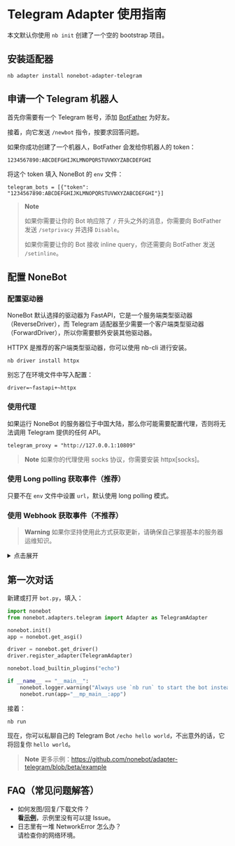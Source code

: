 # Telegram Adapter 使用指南

本文默认你使用 `nb init` 创建了一个空的 bootstrap 项目。

## 安装适配器

```shell
nb adapter install nonebot-adapter-telegram
```

## 申请一个 Telegram 机器人

首先你需要有一个 Telegram 帐号，添加 [BotFather](https://t.me/botfather) 为好友。

接着，向它发送 `/newbot` 指令，按要求回答问题。

如果你成功创建了一个机器人，BotFather 会发给你机器人的 token：

```plain
1234567890:ABCDEFGHIJKLMNOPQRSTUVWXYZABCDEFGHI
```

将这个 token 填入 NoneBot 的 `env` 文件：

```dotenv
telegram_bots = [{"token": "1234567890:ABCDEFGHIJKLMNOPQRSTUVWXYZABCDEFGHI"}]
```

> **Note**
>
> 如果你需要让你的 Bot 响应除了 `/` 开头之外的消息，你需要向 BotFather 发送 `/setprivacy` 并选择 `Disable`。
>
> 如果你需要让你的 Bot 接收 inline query，你还需要向 BotFather 发送 `/setinline`。

## 配置 NoneBot

### 配置驱动器

NoneBot 默认选择的驱动器为 FastAPI，它是一个服务端类型驱动器（ReverseDriver），而 Telegram 适配器至少需要一个客户端类型驱动器（ForwardDriver），所以你需要额外安装其他驱动器。

HTTPX 是推荐的客户端类型驱动器，你可以使用 nb-cli 进行安装。

```shell
nb driver install httpx
```

别忘了在环境文件中写入配置：

```dotenv
driver=~fastapi+~httpx
```

### 使用代理

如果运行 NoneBot 的服务器位于中国大陆，那么你可能需要配置代理，否则将无法调用 Telegram 提供的任何 API。

```dotenv
telegram_proxy = "http://127.0.0.1:10809"
```

> **Note**
> 如果你的代理使用 socks 协议，你需要安装 httpx\[socks\]。

### 使用 Long polling 获取事件（推荐）

只要不在 `env` 文件中设置 `url`，默认使用 long polling 模式。

### 使用 Webhook 获取事件（不推荐）

> **Warning**
> 如果你坚持使用此方式获取更新，请确保自己掌握基本的服务器运维知识。

<details><summary>点击展开</summary>
<p>

Telegram Bot 的 webhook 必须使用 https 协议，所以你需要公网 IP、域名，以及 TLS 证书，并通过反向代理等方式使 NoneBot 能够接受到来自 Telegram 服务器的 webhook 消息。

要令 Telegram 适配器启用此模式，需要将域名填入 `env` 文件：

```dotenv
telegram_bots = [{"token": "1234567890:ABCDEFGHIJKLMNOPQRSTUVWXYZABCDEFGHI", webhook_url: "https://yourdomain.com"}]
```

</p>
</details>

## 第一次对话

新建或打开 `bot.py`，填入：

```python
import nonebot
from nonebot.adapters.telegram import Adapter as TelegramAdapter

nonebot.init()
app = nonebot.get_asgi()

driver = nonebot.get_driver()
driver.register_adapter(TelegramAdapter)

nonebot.load_builtin_plugins("echo")

if __name__ == "__main__":
    nonebot.logger.warning("Always use `nb run` to start the bot instead of manually running!")
    nonebot.run(app="__mp_main__:app")
```

接着：

```shell
nb run
```

现在，你可以私聊自己的 Telegram Bot `/echo hello world`，不出意外的话，它将回复你 `hello world`。

> **Note**
> 更多示例：<https://github.com/nonebot/adapter-telegram/blob/beta/example>

## FAQ（常见问题解答）

- 如何发图/回复/下载文件？  
  **看[示例](./example)**，示例里没有可以提 Issue。
- 日志里有一堆 NetworkError 怎么办？  
  请检查你的网络环境。
